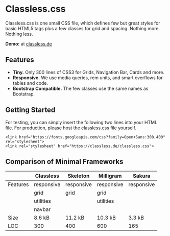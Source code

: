 # Classless.css

Classless.css is one small CSS file, which defines few but great styles for basic HTML5 tags plus a few classes for grid and spacing. Nothing more. Nothing less.

**Demo:** at [classless.de](http://classless.de)



## Features

* **Tiny.** Only 300 lines of CSS3 for Grids, Navigation Bar, Cards and more.
* **Responsive.** We use media queries, rem units, and smart overflows for tables and code.
* **Bootstrap Compatible.** The few classes use the same names as Bootstrap.




## Getting Started

For testing, you can simply insert the following two lines into your HTML file. For production, please host the classless.css file yourself.
    
```
<link href="https://fonts.googleapis.com/css?family=Open+Sans:300,400" rel="stylesheet">
<link rel="stylesheet" href="https://classless.de/classless.css">
```



## Comparison of Minimal Frameworks

|           | Classless  | Skeleton   | Milligram  | Sakura     |
|-----------|------------|------------|------------|------------|
| Features  | responsive | responsive | responsive | responsive |
|           | grid       |      grid  |      grid  |            |
|           | utilities  |            | utilities  |            |
|           | navbar     |            |            |            |
| Size	    | 8.6 kB     |    11.2 kB |   10.3 kB  |    3.3 kB  |
| LOC       | 300        |     400    |     600    |      165   |



